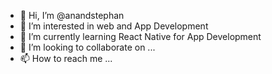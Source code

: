 - 👋 Hi, I’m @anandstephan
- 👀 I’m interested in web and App Development
- 🌱 I’m currently learning React Native for App Development
- 💞️ I’m looking to collaborate on ...
- 📫 How to reach me ...

<!---
anandstephan/anandstephan is a ✨ special ✨ repository because its `README.md` (this file) appears on your GitHub profile.
You can click the Preview link to take a look at your changes.
--->
